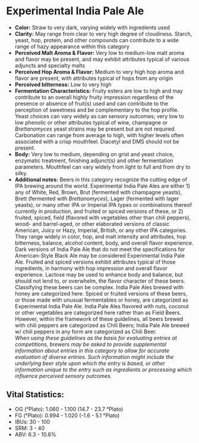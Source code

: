 # Experimental India Pale Ale

- **Color:** Straw to very dark, varying widely with ingredients used
- **Clarity:** May range from clear to very high degree of cloudiness. Starch, yeast, hop, protein, and other compounds can contribute to a wide range of hazy appearance within this category
- **Perceived Malt Aroma & Flavor:** Very low to medium-low malt aroma and flavor may be present, and may exhibit attributes typical of various adjuncts and specialty malts
- **Perceived Hop Aroma & Flavor:** Medium to very high hop aroma and flavor are present, with attributes typical of hops from any origin
- **Perceived bitterness:** Low to very high
- **Fermentation Characteristics:** Fruity esters are low to high and may contribute to an overall highly fruity impression regardless of the presence or absence of fruit(s) used and can contribute to the perception of sweetness and be complementary to the hop profile. Yeast choices can vary widely as can sensory outcomes; very low to low phenolic or other attributes typical of wine, champagne or _Brettanomyces_ yeast strains may be present but are not required. Carbonation can range from average to high, with higher levels often associated with a crisp mouthfeel. Diacetyl and DMS should not be present.
- **Body:** Very low to medium, depending on grist and yeast choice, enzymatic treatment, finishing adjunct(s) and other fermentation parameters. Mouthfeel can vary widely from light to full and from dry to silky.
- **Additional notes:** Beers in this category recognize the cutting edge of IPA brewing around the world. Experimental India Pale Ales are either 1) any of White, Red, Brown, Brut (fermented with champagne yeasts), Brett (fermented with _Brettanomyces_), Lager (fermented with lager yeasts), or many other IPA or Imperial IPA types or combinations thereof currently in production, and fruited or spiced versions of these, or 2) fruited, spiced, field (flavored with vegetables other than chili peppers), wood- and barrel-aged, or other elaborated versions of classic American, Juicy or Hazy, Imperial, British, or any other IPA categories. They range widely in color, hop, and malt intensity and attributes, hop bitterness, balance, alcohol content, body, and overall flavor experience. Dark versions of India Pale Ale that do not meet the specifications for American-Style Black Ale may be considered Experimental India Pale Ale. Fruited and spiced versions exhibit attributes typical of those ingredients, in harmony with hop impression and overall flavor experience. Lactose may be used to enhance body and balance, but should not lend to, or overwhelm, the flavor character of these beers. Classifying these beers can be complex. India Pale Ales brewed with honey are categorized here. Spiced or fruited versions of these beers, or those made with unusual fermentables or honey, are categorized as Experimental India Pale Ale. India Pale Ales flavored with nuts, coconut or other vegetables are categorized here rather than as Field Beers. However, within the framework of these guidelines, all beers brewed with chili peppers are categorized as Chili Beers; India Pale Ale brewed w/ chili peppers in any form are categorized as Chili Beer.<br/>
_When using these guidelines as the basis for evaluating entries at competitions, brewers may be asked to provide supplemental information about entries in this category to allow for accurate evaluation of diverse entries. Such information might include the underlying beer style upon which the entry is based, or other information unique to the entry such as ingredients or processing which influence perceived sensory outcomes._

## Vital Statistics:

- OG (°Plato): 1.060 - 1.100 (14.7 - 23.7 °Plato) 
- FG (°Plato): 0.994 - 1.020 (-1.6 - 5.1 °Plato)
- IBUs: 30 - 100
- SRM: 3 - 40
- ABV: 6.3 - 10.6%

